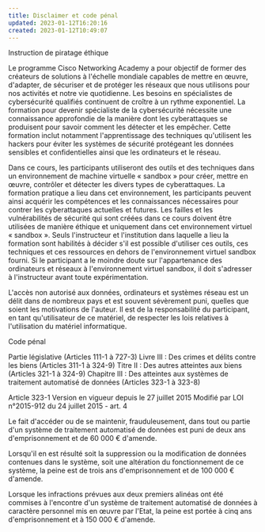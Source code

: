```yaml
---
title: Disclaimer et code pénal
updated: 2023-01-12T16:20:16
created: 2023-01-12T10:49:07
---
```


Instruction de piratage éthique

Le programme Cisco Networking Academy a pour objectif de former des créateurs de solutions à l'échelle mondiale capables de mettre en œuvre, d'adapter, de sécuriser et de protéger les réseaux que nous utilisons pour nos activités et notre vie quotidienne. Les besoins en spécialistes de cybersécurité qualifiés continuent de croître à un rythme exponentiel. La formation pour devenir spécialiste de la cybersécurité nécessite une connaissance approfondie de la manière dont les cyberattaques se produisent pour savoir comment les détecter et les empêcher. Cette formation inclut notamment l'apprentissage des techniques qu'utilisent les hackers pour éviter les systèmes de sécurité protégeant les données sensibles et confidentielles ainsi que les ordinateurs et le réseau.

Dans ce cours, les participants utiliseront des outils et des techniques dans un environnement de machine virtuelle « sandbox » pour créer, mettre en œuvre, contrôler et détecter les divers types de cyberattaques. La formation pratique a lieu dans cet environnement, les participants peuvent ainsi acquérir les compétences et les connaissances nécessaires pour contrer les cyberattaques actuelles et futures. Les failles et les vulnérabilités de sécurité qui sont créées dans ce cours doivent être utilisées de manière éthique et uniquement dans cet environnement virtuel « sandbox ». Seuls l'instructeur et l'institution dans laquelle a lieu la formation sont habilités à décider s'il est possible d'utiliser ces outils, ces techniques et ces ressources en dehors de l'environnement virtuel sandbox fourni. Si le participant a le moindre doute sur l'appartenance des ordinateurs et réseaux à l'environnement virtuel sandbox, il doit s'adresser à l'instructeur avant toute expérimentation.

L'accès non autorisé aux données, ordinateurs et systèmes réseau est un délit dans de nombreux pays et est souvent sévèrement puni, quelles que soient les motivations de l'auteur. Il est de la responsabilité du participant, en tant qu'utilisateur de ce matériel, de respecter les lois relatives à l'utilisation du matériel informatique.

Code pénal

Partie législative (Articles 111-1 à 727-3)
Livre III : Des crimes et délits contre les biens (Articles 311-1 à 324-9)
Titre II : Des autres atteintes aux biens (Articles 321-1 à 324-9)
Chapitre III : Des atteintes aux systèmes de traitement automatisé de données (Articles 323-1 à 323-8)

Article 323-1
Version en vigueur depuis le 27 juillet 2015
Modifié par LOI n°2015-912 du 24 juillet 2015 - art. 4

Le fait d'accéder ou de se maintenir, frauduleusement, dans tout ou partie d'un système de traitement automatisé de données est puni de deux ans d'emprisonnement et de 60 000 € d'amende.

Lorsqu'il en est résulté soit la suppression ou la modification de données contenues dans le système, soit une altération du fonctionnement de ce système, la peine est de trois ans d'emprisonnement et de 100 000 € d'amende.

Lorsque les infractions prévues aux deux premiers alinéas ont été commises à l'encontre d'un système de traitement automatisé de données à caractère personnel mis en œuvre par l'Etat, la peine est portée à cinq ans d'emprisonnement et à 150 000 € d'amende.

